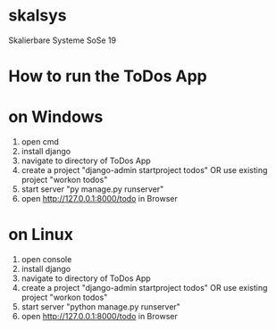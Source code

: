 # skalsys
Skalierbare Systeme SoSe 19

# How to run the ToDos App

# on Windows
1. open cmd
2. install django
3. navigate to directory of ToDos App
4. create a project "django-admin startproject todos" OR
    use existing project "workon todos"
5. start server "py manage.py runserver"
6. open http://127.0.0.1:8000/todo in Browser

# on Linux
1. open console
2. install django
3. navigate to directory of ToDos App
4. create a project "django-admin startproject todos" OR
    use existing project "workon todos"
5. start server "python manage.py runserver"
6. open http://127.0.0.1:8000/todo in Browser